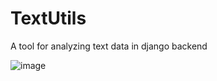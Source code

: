 # TextUtils
A tool for analyzing text data in django backend


![image](https://user-images.githubusercontent.com/89528490/156295544-5cda44cd-9a41-413b-8c20-bf5cf171f949.png)

